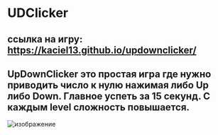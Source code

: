 # UDClicker
## ссылка на игру: https://kaciel13.github.io/updownclicker/

## UpDownClicker это простая игра где нужно приводить число к нулю нажимая либо Up либо Down. Главное успеть за 15 секунд. С каждым level сложность повышается. 

![изображение](https://github.com/user-attachments/assets/bea80baf-ea06-4427-a0e1-e756ad230390)

